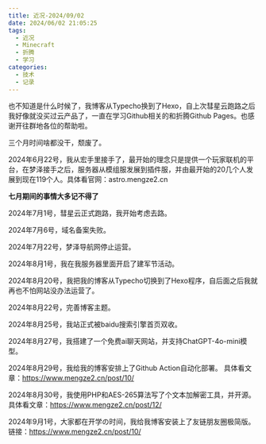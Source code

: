 ```yaml
---
title: 近况-2024/09/02
date: 2024/06/02 21:05:25
tags:
  - 近况
  - Minecraft
  - 折腾
  - 学习
categories:
  - 技术
  - 记录
---
```


也不知道是什么时候了，我博客从Typecho换到了Hexo，自上次彗星云跑路之后我好像就没买过云产品了，一直在学习Github相关的和折腾Github Pages。也感谢开往群地各位的帮助啦。

三个月时间啥都没干，颓废了。

2024年6月22号，我从宏手里接手了，最开始的理念只是提供一个玩家联机的平台，在梦泽接手之后，服务器从模组服发展到插件服，并由最开始的20几个人发展到现在119个人。具体看官网：astro.mengze2.cn

**七月期间的事情大多记不得了**

2024年7月1号，彗星云正式跑路，我开始考虑去路。

2024年7月6号，域名备案失败。

2024年7月22号，梦泽导航网停止运营。

2024年8月1号，我在我服务器里面开启了建军节活动。

2024年8月20号，我把我的博客从Typecho切换到了Hexo程序，自后面之后我就再也不怕网站没办法运营了。

2024年8月22号，完善博客主题。

2024年8月25号，我站正式被baidu搜索引擎首页双收。

2024年8月27号，我搭建了一个免费ai聊天网站，并支持ChatGPT-4o-mini模型。

2024年8月29号，我给我的博客安排上了Github Action自动化部署。
具体看文章：https://www.mengze2.cn/post/10/

2024年8月30号，我使用PHP和AES-265算法写了个文本加解密工具，并开源。
具体看文章：https://www.mengze2.cn/post/12/

2024年9月1号，大家都在开学の时间，我给我博客安装上了友链朋友圈极简版。
链接：https://www.mengze2.cn/post/10/